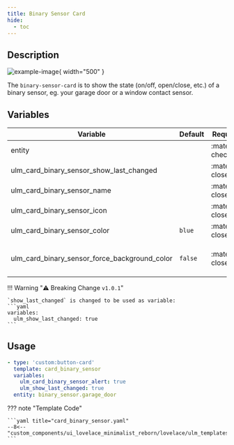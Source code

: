 ```yaml
---
title: Binary Sensor Card
hide:
  - toc
---
```

<!-- markdownlint-disable MD046 -->

## Description

![example-image](../../assets/img/ulm_cards/card_binary_sensor.png){ width="500" }

The `binary-sensor-card` is to show the state (on/off, open/close, etc.) of a binary sensor, eg. your garage door or a window contact sensor.

## Variables

| Variable | Default | Required         | Notes             |
|----------|---------|------------------|-------------------|
| entity     |         | :material-check: |                   |
| ulm_card_binary_sensor_show_last_changed |   | :material-close: | `true` or `false` |
| ulm_card_binary_sensor_name |   | :material-close: | Set custom Name |
| ulm_card_binary_sensor_icon |   | :material-close: | Set custom Icon |
| ulm_card_binary_sensor_color            | `blue`         | :material-close: | Set Custom Color                   |             |
| ulm_card_binary_sensor_force_background_color           | `false`         | :material-close: | Set `ulm_card_binary_sensor_color` as background color in active state `                  |             |

!!! Warning "⚠️ Breaking Change `v1.0.1`"

    `show_last_changed` is changed to be used as variable:
    ```yaml
    variables:
      ulm_show_last_changed: true
    ```

## Usage

```yaml
- type: 'custom:button-card'
  template: card_binary_sensor
  variables:
    ulm_card_binary_sensor_alert: true
    ulm_show_last_changed: true
  entity: binary_sensor.garage_door
```

??? note "Template Code"

    ```yaml title="card_binary_sensor.yaml"
    --8<-- "custom_components/ui_lovelace_minimalist_reborn/lovelace/ulm_templates/card_templates/cards/card_binary_sensor.yaml"
    ```
